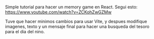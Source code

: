 Simple tutorial para hacer un memory game en React. Segui esto:
https://www.youtube.com/watch?v=ZCKohZwGZMw

Tuve que hacer minimos cambios para usar Vite, y despues modifique imagenes, texto y un mensaje final para hacer una busqueda del tesoro para el dia del nino.
